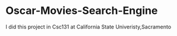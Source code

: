 # Oscar-Movies-Search-Engine
I did this project in Csc131 at California State Univeristy,Sacramento

